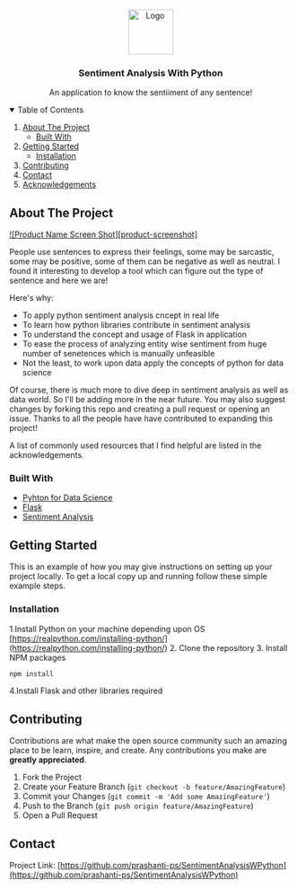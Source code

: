 <!-- PROJECT LOGO -->
<br />
<p align="center">
    <img src="https://upload.wikimedia.org/wikipedia/commons/thumb/e/e6/Noto_Emoji_KitKat_263a.svg/200px-Noto_Emoji_KitKat_263a.svg.png" alt="Logo" width="80" height="80">

  <h3 align="center">Sentiment Analysis With Python</h3>

  <p align="center">
    An application to know the sentiiment of any sentence!
  </p>
</p>



<!-- TABLE OF CONTENTS -->
<details open="open">
  <summary>Table of Contents</summary>
  <ol>
    <li>
      <a href="#about-the-project">About The Project</a>
      <ul>
        <li><a href="#built-with">Built With</a></li>
      </ul>
    </li>
    <li>
      <a href="#getting-started">Getting Started</a>
      <ul>
        <li><a href="#installation">Installation</a></li>
      </ul>
    </li>
    <li><a href="#contributing">Contributing</a></li>
    <li><a href="#contact">Contact</a></li>
    <li><a href="#acknowledgements">Acknowledgements</a></li>
  </ol>
</details>



<!-- ABOUT THE PROJECT -->
## About The Project

[![Product Name Screen Shot][product-screenshot]](https://example.com)

People use sentences to express their feelings, some may be sarcastic, some may be positive, some of them can be negative as well as neutral. I found it interesting to develop a tool which can figure out the type of sentence and here we are!

Here's why:
* To apply python sentiment analysis cncept in real life
* To learn how python libraries contribute in sentiment analysis
* To understand the concept and usage of Flask in application
* To ease the process of analyzing entity wise sentiment from huge number of senetences which is manually unfeasible
* Not the least, to work upon data apply the concepts of python for data science

Of course, there is much more to dive deep in sentiment analysis as well as data world. So I'll be adding more in the near future. You may also suggest changes by forking this repo and creating a pull request or opening an issue. Thanks to all the people have have contributed to expanding this project!

A list of commonly used resources that I find helpful are listed in the acknowledgements.

### Built With

* [Pyhton for Data Science](https://www.datacamp.com)
* [Flask](https://www.tutorialspoint.com/flask)
* [Sentiment Analysis](https://www.datacamp.com)



<!-- GETTING STARTED -->
## Getting Started

This is an example of how you may give instructions on setting up your project locally.
To get a local copy up and running follow these simple example steps.

### Installation

1.Install Python on your machine depending upon OS [https://realpython.com/installing-python/](https://realpython.com/installing-python/)
2. Clone the repository
3. Install NPM packages
   ```sh
   npm install
   ```
4.Install Flask and other libraries required

<!-- CONTRIBUTING -->
## Contributing

Contributions are what make the open source community such an amazing place to be learn, inspire, and create. Any contributions you make are **greatly appreciated**.

1. Fork the Project
2. Create your Feature Branch (`git checkout -b feature/AmazingFeature`)
3. Commit your Changes (`git commit -m 'Add some AmazingFeature'`)
4. Push to the Branch (`git push origin feature/AmazingFeature`)
5. Open a Pull Request

<!-- CONTACT -->
## Contact
Project Link: [https://github.com/prashanti-ps/SentimentAnalysisWPython](https://github.com/prashanti-ps/SentimentAnalysisWPython)


